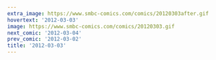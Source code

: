 ```yaml
---
extra_image: https://www.smbc-comics.com/comics/20120303after.gif
hovertext: '2012-03-03'
image: https://www.smbc-comics.com/comics/20120303.gif
next_comic: '2012-03-04'
prev_comic: '2012-03-02'
title: '2012-03-03'
---
```


